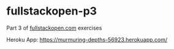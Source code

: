 # fullstackopen-p3
Part 3 of <a href="https://fullstackopen.com" target="_blank">fullstackopen.com</a> exercises

Heroku App: <a href="https://murmuring-depths-56923.herokuapp.com/" target="_blank">https://murmuring-depths-56923.herokuapp.com/</a>

